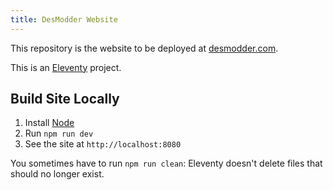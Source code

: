 ```yaml
---
title: DesModder Website
---
```


This repository is the website to be deployed at [desmodder.com](https://desmodder.com/).

This is an [Eleventy](https://www.11ty.dev/) project.

## Build Site Locally

1. Install [Node](https://nodejs.org/en/download/)
2. Run `npm run dev`
3. See the site at `http://localhost:8080`

You sometimes have to run `npm run clean`: Eleventy doesn't delete files that should no longer exist.
